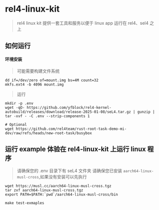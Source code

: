 # rel4-linux-kit

> rel4 linux kit 提供一套工具和服务以便于 linux app 运行在 rel4、sel4 之上

## 如何运行

#### 环境安装

> 可能需要构建文件系统

```shell
dd if=/dev/zero of=mount.img bs=4M count=32
mkfs.ext4 -b 4096 mount.img
```

> 运行

```shell
mkdir -p .env
wget -qO- https://github.com/yfblock/rel4-kernel-autobuild/releases/download/release-2025-01-08/seL4.tar.gz | gunzip | tar -xvf - -C .env --strip-components 1

# Optional
wget https://github.com/rel4team/rust-root-task-demo-mi-dev/raw/refs/heads/new-root-task/busybox
```

## 运行 example 体验在 rel4-linux-kit 上运行 linux 程序

> 请确保您的 .env 目录下有 seL4 文件夹
> 请确保您已安装 `aarch64-linux-musl-cross`,如果没有安装可以先执行

```shell
wget https://musl.cc/aarch64-linux-musl-cross.tgz
tar zxf aarch64-linux-musl-cross.tgz
export PATH=$PATH:`pwd`/aarch64-linux-musl-cross/bin
```

```shell
make test-exmaples
```
